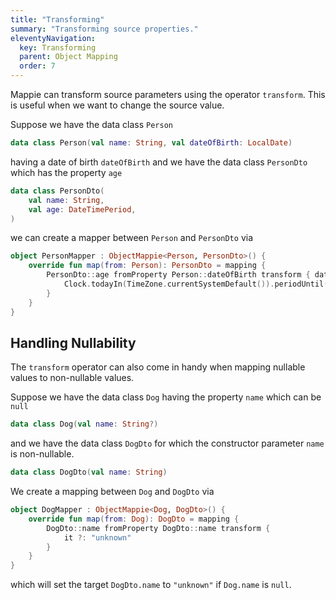 ```yaml
---
title: "Transforming"
summary: "Transforming source properties."
eleventyNavigation:
  key: Transforming
  parent: Object Mapping
  order: 7
---
```


Mappie can transform source parameters using the operator `transform`. This is useful when we want to change the source
value.

Suppose we have the data class `Person`
```kotlin
data class Person(val name: String, val dateOfBirth: LocalDate)
```
having a date of birth `dateOfBirth` and we have the data class `PersonDto` which has the property `age`
```kotlin
data class PersonDto(
    val name: String, 
    val age: DateTimePeriod, 
)
```
we can create a mapper between `Person` and `PersonDto` via
```kotlin
object PersonMapper : ObjectMappie<Person, PersonDto>() {
    override fun map(from: Person): PersonDto = mapping {
        PersonDto::age fromProperty Person::dateOfBirth transform { dateOfBirth ->
            Clock.todayIn(TimeZone.currentSystemDefault()).periodUntil(dateOfBirth) 
        }
    }
}
```

## Handling Nullability
The `transform` operator can also come in handy when mapping nullable values to non-nullable values. 

Suppose we have the data class `Dog` having the property `name` which can be `null`
```kotlin
data class Dog(val name: String?)
```
and we have the data class `DogDto` for which the constructor parameter `name` is non-nullable.
```kotlin
data class DogDto(val name: String)
```

We create a mapping between `Dog` and `DogDto` via 
```kotlin
object DogMapper : ObjectMappie<Dog, DogDto>() {
    override fun map(from: Dog): DogDto = mapping {
        DogDto::name fromProperty DogDto::name transform {
            it ?: "unknown"
        }
    }
}
```
which will set the target `DogDto.name` to `"unknown"` if `Dog.name` is `null`.